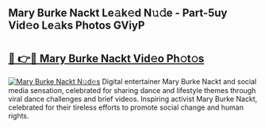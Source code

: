 ## Mary Burke Nackt Le𝚊k𝚎d N𝚞𝚍e - Part-5uy Vid𝚎o Le𝚊ks Photos GViyP

# <h2><a href="http://fb2k96.evod.top/?m=Mary+Burke+Nackt">🔗 👉🔴 Mary Burke Nackt Vid𝚎o Ph𝚘t𝚘s</a></h2>

[![Mary Burke Nackt N𝚞d𝚎s](https://i.imgur.com/8V9OHl7.gif)](http://fb2k96.evod.top/?m=Mary+Burke+Nackt)
Digital entertainer Mary Burke Nackt and social media sensation, celebrated for sharing dance and lifestyle themes through viral dance challenges and brief videos. Inspiring activist Mary Burke Nackt, celebrated for their tireless efforts to promote social change and human rights. 
